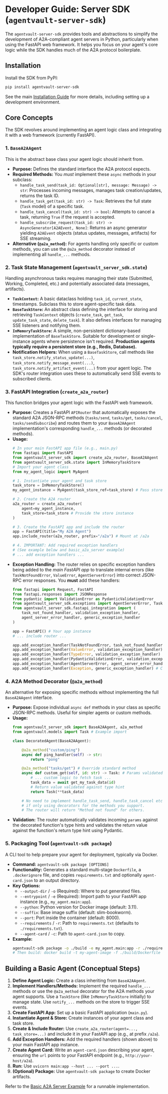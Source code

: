 # Developer Guide: Server SDK (`agentvault-server-sdk`)

The `agentvault-server-sdk` provides tools and abstractions to simplify the development of A2A-compliant agent servers in Python, particularly when using the FastAPI web framework. It helps you focus on your agent's core logic while the SDK handles much of the A2A protocol boilerplate.

## Installation

Install the SDK from PyPI:

```bash
pip install agentvault-server-sdk
```

See the main [Installation Guide](../installation.md) for more details, including setting up a development environment.

## Core Concepts

The SDK revolves around implementing an agent logic class and integrating it with a web framework (currently FastAPI).

### 1. `BaseA2AAgent`

This is the abstract base class your agent logic should inherit from.

*   **Purpose:** Defines the standard interface the A2A protocol expects.
*   **Required Methods:** You *must* implement these `async` methods in your subclass:
    *   `handle_task_send(task_id: Optional[str], message: Message) -> str`: Processes incoming messages, manages task creation/updates, returns the task ID.
    *   `handle_task_get(task_id: str) -> Task`: Retrieves the full state (`Task` model) of a specific task.
    *   `handle_task_cancel(task_id: str) -> bool`: Attempts to cancel a task, returning `True` if the request is accepted.
    *   `handle_subscribe_request(task_id: str) -> AsyncGenerator[A2AEvent, None]`: Returns an async generator yielding `A2AEvent` objects (status updates, messages, artifacts) for SSE streaming.
*   **Alternative (`@a2a_method`):** For agents handling only specific or custom methods, you can use the `@a2a_method` decorator instead of implementing all `handle_...` methods.

### 2. Task State Management (`agentvault_server_sdk.state`)

Handling asynchronous tasks requires managing their state (Submitted, Working, Completed, etc.) and potentially associated data (messages, artifacts).

*   **`TaskContext`:** A basic dataclass holding `task_id`, `current_state`, timestamps. Subclass this to store agent-specific task data.
*   **`BaseTaskStore`:** An abstract class defining the interface for storing and retrieving `TaskContext` objects (`create_task`, `get_task`, `update_task_state`, `delete_task`). It also defines interfaces for managing SSE listeners and notifying them.
*   **`InMemoryTaskStore`:** A simple, non-persistent dictionary-based implementation of `BaseTaskStore`. Suitable for development or single-instance agents where persistence isn't required. **Production agents typically require a persistent store (e.g., Redis, Database).**
*   **Notification Helpers:** When using a `BaseTaskStore`, call methods like `task_store.notify_status_update(...)`, `task_store.notify_message_event(...)`, `task_store.notify_artifact_event(...)` from your agent logic. The SDK's router integration uses these to automatically send SSE events to subscribed clients.

### 3. FastAPI Integration (`create_a2a_router`)

This function bridges your agent logic with the FastAPI web framework.

*   **Purpose:** Creates a FastAPI `APIRouter` that automatically exposes the standard A2A JSON-RPC methods (`tasks/send`, `tasks/get`, `tasks/cancel`, `tasks/sendSubscribe`) and routes them to your `BaseA2AAgent` implementation's corresponding `handle_...` methods (or decorated methods).
*   **Usage:**
    ```python
    # In your main FastAPI app file (e.g., main.py)
    from fastapi import FastAPI
    from agentvault_server_sdk import create_a2a_router, BaseA2AAgent
    from agentvault_server_sdk.state import InMemoryTaskStore
    # Import your agent class
    from my_agent_logic import MyAgent

    # 1. Instantiate your agent and task store
    task_store = InMemoryTaskStore()
    my_agent_instance = MyAgent(task_store_ref=task_store) # Pass store if needed

    # 2. Create the A2A router
    a2a_router = create_a2a_router(
        agent=my_agent_instance,
        task_store=task_store # Provide the store instance
    )

    # 3. Create the FastAPI app and include the router
    app = FastAPI(title="My A2A Agent")
    app.include_router(a2a_router, prefix="/a2a") # Mount at /a2a

    # 4. IMPORTANT: Add required exception handlers
    # (See example below and basic_a2a_server example)
    # ... add exception handlers ...
    ```
*   **Exception Handling:** The router relies on specific exception handlers being added to the *main FastAPI app* to translate internal errors (like `TaskNotFoundError`, `ValueError`, `AgentServerError`) into correct JSON-RPC error responses. You **must** add these handlers:
    ```python
    from fastapi import Request, FastAPI
    from fastapi.responses import JSONResponse
    from pydantic import ValidationError as PydanticValidationError
    from agentvault_server_sdk.exceptions import AgentServerError, TaskNotFoundError
    from agentvault_server_sdk.fastapi_integration import (
        task_not_found_handler, validation_exception_handler,
        agent_server_error_handler, generic_exception_handler
    )

    app = FastAPI() # Your app instance
    # ... include router ...

    app.add_exception_handler(TaskNotFoundError, task_not_found_handler)
    app.add_exception_handler(ValueError, validation_exception_handler)
    app.add_exception_handler(TypeError, validation_exception_handler)
    app.add_exception_handler(PydanticValidationError, validation_exception_handler)
    app.add_exception_handler(AgentServerError, agent_server_error_handler)
    app.add_exception_handler(Exception, generic_exception_handler) # Catch-all
    ```

### 4. A2A Method Decorator (`@a2a_method`)

An alternative for exposing specific methods without implementing the full `BaseA2AAgent` interface.

*   **Purpose:** Expose individual `async def` methods in your class as specific JSON-RPC methods. Useful for simpler agents or custom methods.
*   **Usage:**
    ```python
    from agentvault_server_sdk import BaseA2AAgent, a2a_method
    from agentvault.models import Task # Example import

    class DecoratedAgent(BaseA2AAgent):

        @a2a_method("custom/ping")
        async def ping_handler(self) -> str:
            return "pong"

        @a2a_method("tasks/get") # Override standard method
        async def custom_get(self, id: str) -> Task: # Params validated from type hints
            # ... custom logic to fetch task ...
            task_data = await get_my_task_data(id)
            # Return value validated against type hint
            return Task(**task_data)

        # No need to implement handle_task_send, handle_task_cancel etc.
        # if only using decorators for the methods you support.
        # The router will return "Method not found" for others.
    ```
*   **Validation:** The router automatically validates incoming `params` against the decorated function's type hints and validates the return value against the function's return type hint using Pydantic.

### 5. Packaging Tool (`agentvault-sdk package`)

A CLI tool to help prepare your agent for deployment, typically via Docker.

*   **Command:** `agentvault-sdk package [OPTIONS]`
*   **Functionality:** Generates a standard multi-stage `Dockerfile`, a `.dockerignore` file, and copies `requirements.txt` and optionally `agent-card.json` to an output directory.
*   **Key Options:**
    *   `--output-dir` / `-o` (Required): Where to put generated files.
    *   `--entrypoint` / `-e` (Required): Import path to your FastAPI app instance (e.g., `my_agent.main:app`).
    *   `--python`: Python version for Docker image (default: 3.11).
    *   `--suffix`: Base image suffix (default: slim-bookworm).
    *   `--port`: Port inside the container (default: 8000).
    *   `--requirements` / `-r`: Path to `requirements.txt` (defaults to `./requirements.txt`).
    *   `--agent-card` / `-c`: Path to `agent-card.json` to copy.
*   **Example:**
    ```bash
    agentvault-sdk package -o ./build -e my_agent.main:app -r ./requirements.txt -c ./agent-card.json
    # Then build: docker build -t my-agent-image -f ./build/Dockerfile .
    ```

## Building a Basic Agent (Conceptual Steps)

1.  **Define Agent Logic:** Create a class inheriting from `BaseA2AAgent`.
2.  **Implement Handlers/Methods:** Implement the required `handle_...` methods or use the `@a2a_method` decorator for the A2A methods your agent supports. Use a `TaskStore` (like `InMemoryTaskStore` initially) to manage state. Use `notify_...` methods on the store to trigger SSE events.
3.  **Create FastAPI App:** Set up a basic FastAPI application (`main.py`).
4.  **Instantiate Agent & Store:** Create instances of your agent class and task store.
5.  **Create & Include Router:** Use `create_a2a_router(agent=..., task_store=...)` and include it in your FastAPI app (e.g., at prefix `/a2a`).
6.  **Add Exception Handlers:** Add the required handlers (shown above) to your main FastAPI app instance.
7.  **Create Agent Card:** Write an `agent-card.json` describing your agent, ensuring the `url` points to your FastAPI endpoint (e.g., `http://your-host/a2a`).
8.  **Run:** Use `uvicorn main:app --host ... --port ...`.
9.  **(Optional) Package:** Use `agentvault-sdk package` to create Docker artifacts.

Refer to the [Basic A2A Server Example](../examples.md) for a runnable implementation.
